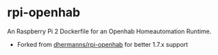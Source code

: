 # rpi-openhab

An Raspberry Pi 2 Dockerfile for an Openhab Homeautomation Runtime.

- Forked from [dhermanns/rpi-openhab](https://hub.docker.com/r/dhermanns/rpi-openhab/) for better 1.7.x support
